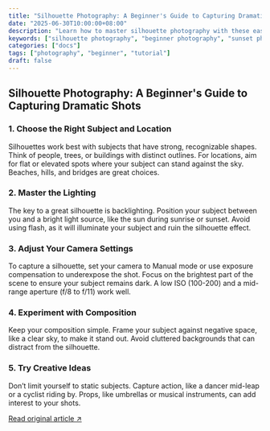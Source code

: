 ```yaml
---
title: "Silhouette Photography: A Beginner's Guide to Capturing Dramatic Shots"
date: "2025-06-30T10:00:00+08:00"
description: "Learn how to master silhouette photography with these easy tips and tricks. Perfect for beginners looking to create dramatic and artistic images."
keywords: ["silhouette photography", "beginner photography", "sunset photography", "dramatic photos", "photography tips"]
categories: ["docs"]
tags: ["photography", "beginner", "tutorial"]
draft: false
---
```


## Silhouette Photography: A Beginner's Guide to Capturing Dramatic Shots

### 1. Choose the Right Subject and Location

Silhouettes work best with subjects that have strong, recognizable shapes. Think of people, trees, or buildings with distinct outlines. For locations, aim for flat or elevated spots where your subject can stand against the sky. Beaches, hills, and bridges are great choices.

### 2. Master the Lighting

The key to a great silhouette is backlighting. Position your subject between you and a bright light source, like the sun during sunrise or sunset. Avoid using flash, as it will illuminate your subject and ruin the silhouette effect.

### 3. Adjust Your Camera Settings

To capture a silhouette, set your camera to Manual mode or use exposure compensation to underexpose the shot. Focus on the brightest part of the scene to ensure your subject remains dark. A low ISO (100-200) and a mid-range aperture (f/8 to f/11) work well.

### 4. Experiment with Composition

Keep your composition simple. Frame your subject against negative space, like a clear sky, to make it stand out. Avoid cluttered backgrounds that can distract from the silhouette.

### 5. Try Creative Ideas

Don’t limit yourself to static subjects. Capture action, like a dancer mid-leap or a cyclist riding by. Props, like umbrellas or musical instruments, can add interest to your shots.

[Read original article ↗](https://example.com)
